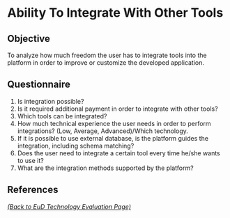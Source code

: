 # Ability To Integrate With Other Tools

## Objective
To analyze how much freedom the user has to integrate tools into the platform in order to improve or customize the developed application.

## Questionnaire
1. Is integration possible?
1. Is it required additional payment in order to integrate with other tools?
1. Which tools can be integrated?
1. How much technical experience the user needs in order to perform integrations? (Low, Average, Advanced)/Which technology.
1. If it is possible to use external database, is the platform guides the integration, including schema matching?
1. Does the user need to integrate a certain tool every time he/she wants to use it?
1. What are the integration methods supported by the platform?

## References

_[(Back to EuD Technology Evaluation Page)](../eud_technology_evaluation)_
